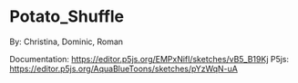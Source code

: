 # Potato_Shuffle

By: Christina, Dominic, Roman

Documentation: https://editor.p5js.org/EMPxNifl/sketches/vB5_B19Kj 
P5js: https://editor.p5js.org/AquaBlueToons/sketches/pYzWqN-uA 

